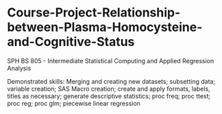 # Course-Project-Relationship-between-Plasma-Homocysteine-and-Cognitive-Status
SPH BS 805 - Intermediate Statistical Computing and Applied Regression Analysis

Demonstrated skills: Merging and creating new datasets; subsetting data; variable creation; SAS Macro creation; create and apply formats, labels, titles as necessary; generate descriptive statistics; proc freq; proc ttest; proc reg; proc glm; piecewise linear regression  
